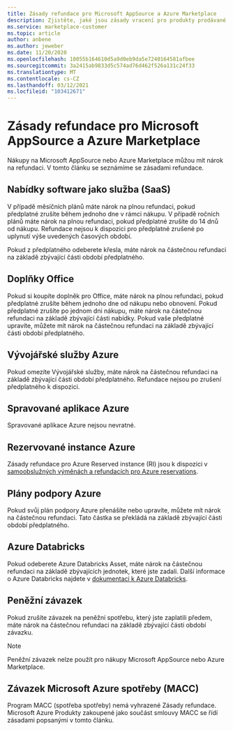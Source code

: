 ```yaml
---
title: Zásady refundace pro Microsoft AppSource a Azure Marketplace
description: Zjistěte, jaké jsou zásady vracení pro produkty prodávané na Microsoft AppSource a Azure Marketplace
ms.service: marketplace-customer
ms.topic: article
author: anbene
ms.author: jeweber
ms.date: 11/20/2020
ms.openlocfilehash: 10055b164610d5a9d0eb9da5e7240164581afbee
ms.sourcegitcommit: 3a2415ab9833d5c574ad76d462f526a131c24f33
ms.translationtype: MT
ms.contentlocale: cs-CZ
ms.lasthandoff: 03/12/2021
ms.locfileid: "103412671"
---
```

# <a name="refund-policies-for-microsoft-appsource-and-azure-marketplace"></a>Zásady refundace pro Microsoft AppSource a Azure Marketplace

Nákupy na Microsoft AppSource nebo Azure Marketplace můžou mít nárok na refundaci. V tomto článku se seznámíme se zásadami refundace.

## <a name="software-as-a-service-saas-offers"></a>Nabídky software jako služba (SaaS)

V případě měsíčních plánů máte nárok na plnou refundaci, pokud předplatné zrušíte během jednoho dne v rámci nákupu. V případě ročních plánů máte nárok na plnou refundaci, pokud předplatné zrušíte do 14 dnů od nákupu. Refundace nejsou k dispozici pro předplatné zrušené po uplynutí výše uvedených časových období.

Pokud z předplatného odeberete křesla, máte nárok na částečnou refundaci na základě zbývající části období předplatného.

## <a name="office-add-ins"></a>Doplňky Office

Pokud si koupíte doplněk pro Office, máte nárok na plnou refundaci, pokud předplatné zrušíte během jednoho dne od nákupu nebo obnovení.  Pokud předplatné zrušíte po jednom dni nákupu, máte nárok na částečnou refundaci na základě zbývající části nabídky.  Pokud vaše předplatné upravíte, můžete mít nárok na částečnou refundaci na základě zbývající části období předplatného.

## <a name="azure-developer-services"></a>Vývojářské služby Azure

Pokud omezíte Vývojářské služby, máte nárok na částečnou refundaci na základě zbývající části období předplatného. Refundace nejsou po zrušení předplatného k dispozici.

## <a name="azure-managed-applications"></a>Spravované aplikace Azure

Spravované aplikace Azure nejsou nevratné.

## <a name="azure-reserved-instances"></a>Rezervované instance Azure

Zásady refundace pro Azure Reserved instance (RI) jsou k dispozici v [samoobslužných výměnách a refundacích pro Azure reservations](/azure/cost-management-billing/reservations/exchange-and-refund-azure-reservations).

## <a name="azure-support-plans"></a>Plány podpory Azure

Pokud svůj plán podpory Azure přenášíte nebo upravíte, můžete mít nárok na částečnou refundaci. Tato částka se překládá na základě zbývající části období předplatného.

## <a name="azure-databricks"></a>Azure Databricks

Pokud odeberete Azure Databricks Asset, máte nárok na částečnou refundaci na základě zbývajících jednotek, které jste zadali. Další informace o Azure Databricks najdete v [dokumentaci k Azure Databricks](/azure/databricks).

## <a name="monetary-commitment"></a>Peněžní závazek

Pokud zrušíte závazek na peněžní spotřebu, který jste zaplatili předem, máte nárok na částečnou refundaci na základě zbývající části období závazku.

> [!NOTE]
> Peněžní závazek nelze použít pro nákupy Microsoft AppSource nebo Azure Marketplace.

## <a name="microsoft-azure-consumption-commitment-macc"></a>Závazek Microsoft Azure spotřeby (MACC)

Program MACC (spotřeba spotřeby) nemá vyhrazené Zásady refundace. Microsoft Azure Produkty zakoupené jako součást smlouvy MACC se řídí zásadami popsanými v tomto článku.
